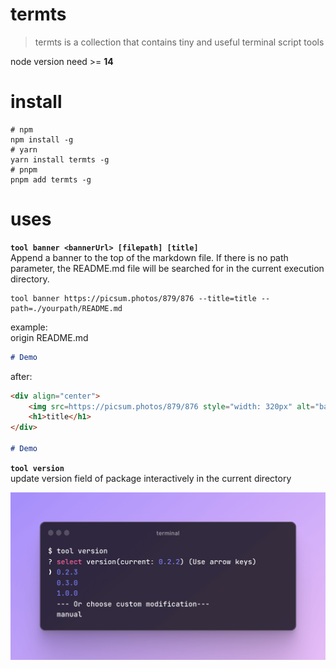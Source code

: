 # termts

> termts is a collection that contains tiny and useful terminal script tools

node version need >= **14**

# install

```shell
# npm
npm install -g
# yarn
yarn install termts -g
# pnpm
pnpm add termts -g
```

# uses

**`tool banner <bannerUrl> [filepath] [title]`**  
Append a banner to the top of the markdown file. If there is no path parameter, the README.md file will be searched for in the current execution directory.

```shell
tool banner https://picsum.photos/879/876 --title=title --path=./yourpath/README.md
```

example:  
origin README.md

```markdown
# Demo
```

after:

```markdown
<div align="center">
    <img src=https://picsum.photos/879/876 style="width: 320px" alt="banner" />
    <h1>title</h1>
</div>

# Demo
```

**`tool version`**  
update version field of package interactively in the current directory

![demo](./assets/tool-version.png)
